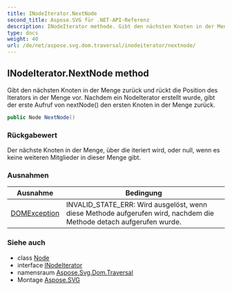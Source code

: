 ```yaml
---
title: INodeIterator.NextNode
second_title: Aspose.SVG für .NET-API-Referenz
description: INodeIterator methode. Gibt den nächsten Knoten in der Menge zurück und rückt die Position des Iterators in der Menge vor. Nachdem ein NodeIterator erstellt wurde gibt der erste Aufruf von nextNode den ersten Knoten in der Menge zurück.
type: docs
weight: 40
url: /de/net/aspose.svg.dom.traversal/inodeiterator/nextnode/
---
```

## INodeIterator.NextNode method

Gibt den nächsten Knoten in der Menge zurück und rückt die Position des Iterators in der Menge vor. Nachdem ein NodeIterator erstellt wurde, gibt der erste Aufruf von nextNode() den ersten Knoten in der Menge zurück.

```csharp
public Node NextNode()
```

### Rückgabewert

Der nächste Knoten in der Menge, über die iteriert wird, oder null, wenn es keine weiteren Mitglieder in dieser Menge gibt.

### Ausnahmen

| Ausnahme | Bedingung |
| --- | --- |
| [DOMException](../../../aspose.svg.dom/domexception/) | INVALID_STATE_ERR: Wird ausgelöst, wenn diese Methode aufgerufen wird, nachdem die Methode detach aufgerufen wurde. |

### Siehe auch

* class [Node](../../../aspose.svg.dom/node/)
* interface [INodeIterator](../)
* namensraum [Aspose.Svg.Dom.Traversal](../../inodeiterator/)
* Montage [Aspose.SVG](../../../)


